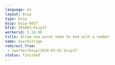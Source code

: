 ```yaml
---
language: en
layout: bsip
type: bsip
bsip: bsip-0037
bfid: 201803-bsip37
workerid: 1.14.98
title: Allow new asset name to end with a number
name: oxarbitrage
redirect_from: 
 - /worker/bsip/2018-03-01-bsip37
status: finished
---
```

